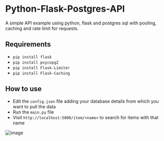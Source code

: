 # Python-Flask-Postgres-API
A simple API example using python, flask and postgres sql with pooling, caching and rate limit for requests.

## Requirements
- `pip install flask`
- `pip install psycopg2`
- `pip install Flask-Limiter`
- `pip install Flask-Caching`

## How to use
- Edit the `config.json` file adding your database details from which you want to pull the data
- Run the `main.py` file
- Visit `http://localhost:5000/item/<name>` to search for items with that name

![image](https://github.com/cfunkz/Python-Flask-Postgres-API/assets/116670695/e92fb655-5128-4c51-b6ff-a5703fea30a5)
